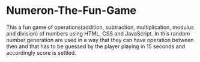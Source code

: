 # Numeron-The-Fun-Game
This a fun game of operations(addition, subtraction, multiplication, modulus and division) of numbers using HTML, CSS and JavaScript.
In this random number generation are used in a way that they can have operation between then and that has to be guessed by the player playing in 15 seconds and accordingly score is settled.
